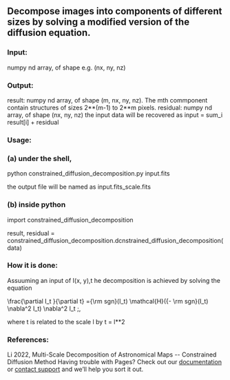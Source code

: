 ## Decompose images into components of different sizes by solving a modified version of the diffusion equation.

### Input:

numpy nd array, of shape e.g. (nx, ny, nz)

### Output:

result: numpy nd array, of shape (m, nx, ny, nz). The mth commponent contain structures of sizes 2**(m-1) to 2**m pixels. residual: numpy nd array, of shape (nx, ny, nz) the input data will be recovered as input = sum_i result[i] + residual

### Usage:

### (a) under the shell,

python constrained_diffusion_decomposition.py input.fits

the output file will be named as input.fits_scale.fits

### (b) inside python

import constrained_diffusion_decomposition

result, residual = constrained_diffusion_decomposition.dcnstrained_diffusion_decomposition(data)

### How it is done:

Assuuming an input of I(x, y),t he decomposition is achieved by solving the equation

\frac{\partial I_t }{\partial t} ={\rm sgn}(I_t) \mathcal{H}({- \rm sgn}(I_t) \nabla^2 I_t) \nabla^2 I_t ;,

where t is related to the scale l by t = l**2

### References:

Li 2022, Multi-Scale Decomposition of Astronomical Maps -- Constrained Diffusion Method
Having trouble with Pages? Check out our [documentation](https://docs.github.com/categories/github-pages-basics/) or [contact support](https://support.github.com/contact) and we’ll help you sort it out.
